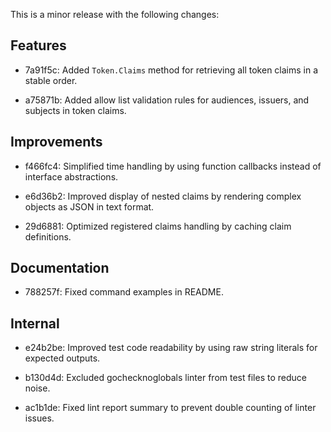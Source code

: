 This is a minor release with the following changes:

## Features

- 7a91f5c: Added `Token.Claims` method for retrieving all token claims in a stable order.

- a75871b: Added allow list validation rules for audiences, issuers, and subjects in token claims.


## Improvements

- f466fc4: Simplified time handling by using function callbacks instead of interface abstractions.

- e6d36b2: Improved display of nested claims by rendering complex objects as JSON in text format.

- 29d6881: Optimized registered claims handling by caching claim definitions.


## Documentation

- 788257f: Fixed command examples in README.


## Internal

- e24b2be: Improved test code readability by using raw string literals for expected outputs.

- b130d4d: Excluded gochecknoglobals linter from test files to reduce noise.

- ac1b1de: Fixed lint report summary to prevent double counting of linter issues.
